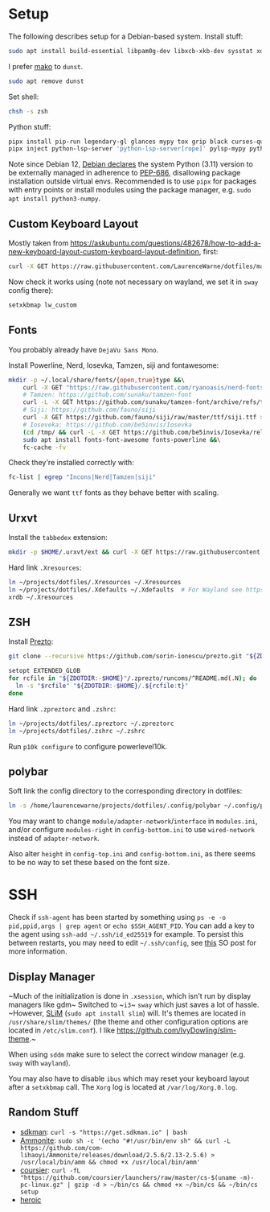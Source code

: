 # Setup

The following describes setup for a Debian-based system.  Install stuff:

```bash
sudo apt install build-essential libpam0g-dev libxcb-xkb-dev sysstat xdotool logrotate rxvt-unicode bat pypy3 zsh htop sagemath network-manager vlc cowsay sddm inxi pavucontrol pipx python3-numpy python3-ipython gnome-screenshot lm-sensors jq radeontop sway waybar slurp grim wlsunset wdisplays mako-notifier
```

I prefer [mako](https://github.com/emersion/mako) to `dunst`.
```bash
sudo apt remove dunst
```

Set shell:

```bash
chsh -s zsh
```

Python stuff:

```bash
pipx install pip-run legendary-gl glances mypy tox grip black curses-questions nox protontricks awsume litecli sacad streamlink pulsemixer python-lsp-server ruff dtbell
pipx inject python-lsp-server 'python-lsp-server[rope]' pylsp-mypy python-lsp-ruff
```

Note since Debian 12, [Debian declares](https://salsa.debian.org/python-team/packages/python-pip/-/blob/master/debian/NEWS) the system Python (3.11) version to be externally managed in adherence to [PEP-686](https://peps.python.org/pep-0668/), disallowing package installation outside virtual envs.  Recommended is to use `pipx` for packages with entry points or install modules using the package manager, e.g. `sudo apt install python3-numpy`.

## Custom Keyboard Layout

Mostly taken from https://askubuntu.com/questions/482678/how-to-add-a-new-keyboard-layout-custom-keyboard-layout-definition, first:

```bash
curl -X GET https://raw.githubusercontent.com/LaurenceWarne/dotfiles/master/lw_custom | sudo tee /usr/share/X11/xkb/symbols/lw_custom  # sudo curl wouldn't work here since redirection is not part of the execution, tee is a common workaround
```

Now check it works using (note not necessary on wayland, we set it in `sway` config there):

```bash
setxkbmap lw_custom
```

## Fonts

You probably already have `DejaVu Sans Mono`.

Install Powerline, Nerd, Iosevka, Tamzen, siji and fontawesome:

```bash
mkdir -p ~/.local/share/fonts/{open,true}type &&\
	curl -X GET "https://raw.githubusercontent.com/ryanoasis/nerd-fonts/master/patched-fonts/Hack/Regular/complete/Hack%20Regular%20Nerd%20Font%20Complete.ttf" >| ~/.local/share/fonts/truetype/Hack\ Regular\ Nerd\ Font\ Complete.ttf &&\
	# Tamzen: https://github.com/sunaku/tamzen-font
	curl -L -X GET https://github.com/sunaku/tamzen-font/archive/refs/tags/Tamzen-1.11.6.tar.gz | tar --gzip -xv -C ~/.local/share/fonts/ &&\
	# Siji: https://github.com/fauno/siji
	curl -X GET https://github.com/fauno/siji/raw/master/ttf/siji.ttf > ~/.local/share/fonts/siji.ttf &&\
	# Ioseveka: https://github.com/be5invis/Iosevka
	(cd /tmp/ && curl -L -X GET https://github.com/be5invis/Iosevka/releases/download/v17.0.4/ttf-iosevka-17.0.4.zip >| ttf-iosevka-17.0.4.zip && unzip ttf-iosevka-17.0.4.zip && mv -fv iosevka*.ttf ~/.local/share/fonts/truetype) &&\
	sudo apt install fonts-font-awesome fonts-powerline &&\
	fc-cache -fv
```

Check they're installed correctly with:

```bash
fc-list | egrep "Incons|Nerd|Tamzen|siji"
```

Generally we want `ttf` fonts as they behave better with scaling.

## Urxvt

Install the `tabbedex` extension:

```bash
mkdir -p $HOME/.urxvt/ext && curl -X GET https://raw.githubusercontent.com/mina86/urxvt-tabbedex/master/tabbedex > $HOME/.urxvt/ext/tabbedex
```

Hard link `.Xresources`:

```bash
ln ~/projects/dotfiles/.Xresources ~/.Xresources
ln ~/projects/dotfiles/.Xdefaults ~/.Xdefaults  # For Wayland see https://wiki.archlinux.org/title/Sway#Xresources
xrdb ~/.Xresources
```

## ZSH

Install [Prezto](https://github.com/sorin-ionescu/prezto):

```bash
git clone --recursive https://github.com/sorin-ionescu/prezto.git "${ZDOTDIR:-$HOME}/.zprezto"
```

```bash
setopt EXTENDED_GLOB
for rcfile in "${ZDOTDIR:-$HOME}"/.zprezto/runcoms/^README.md(.N); do
  ln -s "$rcfile" "${ZDOTDIR:-$HOME}/.${rcfile:t}"
done
```

Hard link `.zpreztorc` and `.zshrc`:

```bash
ln ~/projects/dotfiles/.zpreztorc ~/.zpreztorc
ln ~/projects/dotfiles/.zshrc ~/.zshrc
```

Run `p10k configure` to configure powerlevel10k.

## polybar

Soft link the config directory to the corresponding directory in dotfiles:

```bash
ln -s /home/laurencewarne/projects/dotfiles/.config/polybar ~/.config/polybar
```

You may want to change `module/adapter-network`/`interface` in `modules.ini`, and/or configure `modules-right` in `config-bottom.ini` to use `wired-network` instead of `adapter-network`.

Also alter `height` in `config-top.ini` and `config-bottom.ini`, as there seems to be no way to set these based on the font size.

# SSH

Check if `ssh-agent` has been started by something using `ps -e -o pid,ppid,args | grep agent` or `echo $SSH_AGENT_PID`.  You can add a key to the agent using `ssh-add ~/.ssh/id_ed25519` for example.  To persist this between restarts, you may need to edit `~/.ssh/config`, see [this](https://stackoverflow.com/a/41145954/10930142) SO post for more information.

## Display Manager

~Much of the initialization is done in `.xsession`, which isn't run by display managers like gdm~ Switched to ~`i3`~ `sway` which just saves a lot of hassle.  ~However, [SLiM](https://wiki.archlinux.org/title/SLiM) (`sudo apt install slim`) will.  It's themes are located in `/usr/share/slim/themes/` (the theme and other configuration options are located in `/etc/slim.conf`).  I like https://github.com/IvyDowling/slim-theme.~

When using `sddm` make sure to select the correct window manager (e.g. `sway` with `wayland`).

You may also have to disable `ibus` which may reset your keyboard layout after a `setxkbmap` call.  The `Xorg` log is located at `/var/log/Xorg.0.log`.

## Random Stuff

- [sdkman](https://sdkman.io/): `curl -s "https://get.sdkman.io" | bash`
- [Ammonite](http://ammonite.io/#InstallationonLinux): `sudo sh -c '(echo "#!/usr/bin/env sh" && curl -L https://github.com/com-lihaoyi/Ammonite/releases/download/2.5.6/2.13-2.5.6) > /usr/local/bin/amm && chmod +x /usr/local/bin/amm'`
- [coursier](https://get-coursier.io/docs/cli-installation): `curl -fL "https://github.com/coursier/launchers/raw/master/cs-$(uname -m)-pc-linux.gz" | gzip -d > ~/bin/cs && chmod +x ~/bin/cs && ~/bin/cs setup`
- [heroic](https://github.com/Heroic-Games-Launcher/HeroicGamesLauncher/releases/latest)
